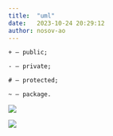 ```yaml
---
title:  "uml"
date:   2023-10-24 20:29:12
author: nosov-ao
---
```



```
+ — public;

- — private;

# — protected;

~ — package.
```

[](https://www.plantuml.com/)


[![](https://mermaid.ink/img/pako:eNpl0c9Kw0AQBvBXGfak0hb6H0IvildPXnNZmq0WmkTS5CC10FQQQaHeBEHQNwitpaXW9BVm38hvSxKwHpJMwm9mv82ORNd3lLBEdyCHw_O-vAqka3v7t1Pq3JXLtK_PyCJ-50TH_M1L_uKU55zwD695mfMqnRS8avwb1JZ3uK94rR9wzXJbI7-wNWNfeKEnmLzAGn9knTqFrO-ljpEiNerQNqigDUM_QZ8QeMMJHaFphzrVj4id6Nlx3tWkTqWStTVN2yt2NsfcGCts0RDrqX7OdQt_peAtwz8QO8HkNbZ5EKhNBW3_C8Q7fY8oGz1FyyQLJUrCVYEr-w4OZWR7RLYIr5WrbGGhdFRPRoPQFrY3BpVR6F_eel1hhUGkSiK6cWSosmMUVk8OhviqnH7oBxfZQZvH-BdWJOt2?type=png)](https://mermaid.live/edit#pako:eNpl0c9Kw0AQBvBXGfak0hb6H0IvildPXnNZmq0WmkTS5CC10FQQQaHeBEHQNwitpaXW9BVm38hvSxKwHpJMwm9mv82ORNd3lLBEdyCHw_O-vAqka3v7t1Pq3JXLtK_PyCJ-50TH_M1L_uKU55zwD695mfMqnRS8avwb1JZ3uK94rR9wzXJbI7-wNWNfeKEnmLzAGn9knTqFrO-ljpEiNerQNqigDUM_QZ8QeMMJHaFphzrVj4id6Nlx3tWkTqWStTVN2yt2NsfcGCts0RDrqX7OdQt_peAtwz8QO8HkNbZ5EKhNBW3_C8Q7fY8oGz1FyyQLJUrCVYEr-w4OZWR7RLYIr5WrbGGhdFRPRoPQFrY3BpVR6F_eel1hhUGkSiK6cWSosmMUVk8OhviqnH7oBxfZQZvH-BdWJOt2)




[![](https://mermaid.ink/img/pako:eNqVUc1KAzEQfpUQKKi0u3pdSi96rB6qx1zS3dk2mJ-SzB6kFIoHr3r2KQq1UEV9huwbdVIL1qMMJN98M5P5MjPnpauAF7zUMoQrJSdeGmEr5aFE5SwbjoQVdh9ll-kcOWfYXFjWUxUrmLKYsJUGyAvolZ0kYgJ4Q9zJqbALYbWy90flgk8RZ0Welwpr5xuT-SavJMqxDJBLj6rUEPLG6ESELEzRaMF_lQxBekud7uRYQ1LT75MQ8LUsYTD4pzhhj5VdCM5cr0foPMvOyPnbq2DxJa7bZdzEdVy1T3HbPqcnGOt0WHyN3_GTbBO_2kcKL-M2vrP4weIbodW-cPWTkYqS8S434I1UFW0hzZU64xQMCF4QrKCWjcb0-QWlygbd7YMteYG-gS5vZjQ2OOyNF7XUgVioFDp_fdhsuhY7S2-__w?type=png)](https://mermaid.live/edit#pako:eNqVUc1KAzEQfpUQKKi0u3pdSi96rB6qx1zS3dk2mJ-SzB6kFIoHr3r2KQq1UEV9huwbdVIL1qMMJN98M5P5MjPnpauAF7zUMoQrJSdeGmEr5aFE5SwbjoQVdh9ll-kcOWfYXFjWUxUrmLKYsJUGyAvolZ0kYgJ4Q9zJqbALYbWy90flgk8RZ0Welwpr5xuT-SavJMqxDJBLj6rUEPLG6ESELEzRaMF_lQxBekud7uRYQ1LT75MQ8LUsYTD4pzhhj5VdCM5cr0foPMvOyPnbq2DxJa7bZdzEdVy1T3HbPqcnGOt0WHyN3_GTbBO_2kcKL-M2vrP4weIbodW-cPWTkYqS8S434I1UFW0hzZU64xQMCF4QrKCWjcb0-QWlygbd7YMteYG-gS5vZjQ2OOyNF7XUgVioFDp_fdhsuhY7S2-__w)
